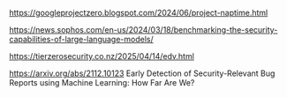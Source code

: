 https://googleprojectzero.blogspot.com/2024/06/project-naptime.html

https://news.sophos.com/en-us/2024/03/18/benchmarking-the-security-capabilities-of-large-language-models/

https://tierzerosecurity.co.nz/2025/04/14/edv.html

https://arxiv.org/abs/2112.10123 Early Detection of Security-Relevant Bug Reports using Machine Learning: How Far Are We?